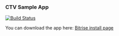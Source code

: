 ### CTV Sample App

[![Build Status](https://app.bitrise.io/app/b1df4ab9928dabf2/status.svg?token=UHU5fUOsujMvyjZbcgDdAQ)](https://app.bitrise.io/app/b1df4ab9928dabf2)

You can download the app here: [Bitrise install page](https://app.bitrise.io/artifact/27827521/p/dc65b979470a75dca0bd6920c04c42c7 "Bitrise download URL")